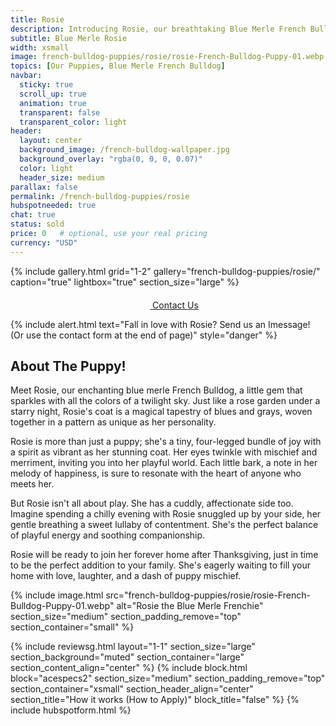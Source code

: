 ```yaml
---
title: Rosie
description: Introducing Rosie, our breathtaking Blue Merle French Bulldog puppy.
subtitle: Blue Merle Rosie
width: xsmall
image: french-bulldog-puppies/rosie/rosie-French-Bulldog-Puppy-01.webp
topics: [Our Puppies, Blue Merle French Bulldog]
navbar:
  sticky: true
  scroll_up: true
  animation: true
  transparent: false
  transparent_color: light
header:
  layout: center
  background_image: /french-bulldog-wallpaper.jpg
  background_overlay: "rgba(0, 0, 0, 0.07)"
  color: light
  header_size: medium
parallax: false
permalink: /french-bulldog-puppies/rosie
hubspotneeded: true
chat: true
status: sold
price: 0   # optional, use your real pricing
currency: "USD"
---
```


{% include gallery.html
grid="1-2"
gallery="french-bulldog-puppies/rosie/"
caption="true"
lightbox="true"
section_size="large"
%}

<center><a class="uk-button uk-button-danger uk-border-pill uk-button-xlarge my-border-rounded" href="tel:212-739-0182">
    <span data-uk-icon="phone" class="uk-icon">
        <svg width="20" height="20" viewBox="0 0 20 20" xmlns="http://www.w3.org/2000/svg"></svg>
    </span>
    Contact Us
</a>
</center>

{% include alert.html text="Fall in love with Rosie? Send us an Imessage! (Or use the contact form at the end of page)" style="danger" %}

## About The Puppy!
Meet Rosie, our enchanting blue merle French Bulldog, a little gem that sparkles with all the colors of a twilight sky. Just like a rose garden under a starry night, Rosie's coat is a magical tapestry of blues and grays, woven together in a pattern as unique as her personality.

Rosie is more than just a puppy; she's a tiny, four-legged bundle of joy with a spirit as vibrant as her stunning coat. Her eyes twinkle with mischief and merriment, inviting you into her playful world. Each little bark, a note in her melody of happiness, is sure to resonate with the heart of anyone who meets her.

But Rosie isn't all about play. She has a cuddly, affectionate side too. Imagine spending a chilly evening with Rosie snuggled up by your side, her gentle breathing a sweet lullaby of contentment. She's the perfect balance of playful energy and soothing companionship.

Rosie will be ready to join her forever home after Thanksgiving, just in time to be the perfect addition to your family. She's eagerly waiting to fill your home with love, laughter, and a dash of puppy mischief.

{% include image.html
src="french-bulldog-puppies/rosie/rosie-French-Bulldog-Puppy-01.webp"
alt="Rosie the Blue Merle Frenchie"
section_size="medium"
section_padding_remove="top"
section_container="small"
%}

{% include reviewsg.html
layout="1-1"
section_size="large"
section_background="muted"
section_container="large"
section_content_align="center"
%}
{% include block.html
block="acespecs2"
section_size="medium"
section_padding_remove="top"
section_container="xsmall"
section_header_align="center"
section_title="How it works (How to Apply)"
block_title="false"
%}
{% include hubspotform.html %}
<script type="application/ld+json">
{
  "@context": "https://schema.org/",
  "@type": "Product",
  "name": "Unknown",
  "offers": {
    "@type": "Offer",
    "priceCurrency": "USD",
    "price": "0   # optional, use your real pricing",
    "availability": "https://schema.org/SoldOut"
  }
}
</script>

